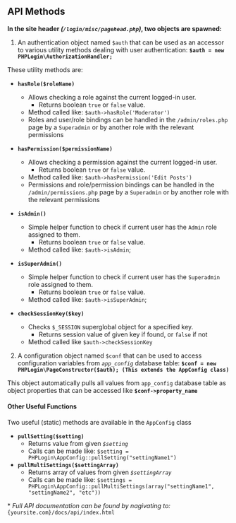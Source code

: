 API Methods
-----------

**In the site header *(`/login/misc/pagehead.php`)*, two objects are spawned:**

  1) An authentication object named `$auth` that can be used as an accessor to various utility methods dealing with user authentication:
  **`$auth = new PHPLogin\AuthorizationHandler;`**

  These utility methods are:

  - **`hasRole($roleName)`**
    - Allows checking a role against the current logged-in user.
      - Returns boolean `true` or `false` value.
    - Method called like: `$auth->hasRole('Moderator')`
    - Roles and user/role bindings can be handled in the `/admin/roles.php` page by a `Superadmin` or by another role with the relevant permissions

  - **`hasPermission($permissionName)`**
    - Allows checking a permission against the current logged-in user.
      - Returns boolean `true` or `false` value.
    - Method called like: `$auth->hasPermission('Edit Posts')`
    - Permissions and role/permission bindings can be handled in the `/admin/permissions.php` page by a `Superadmin` or by another role with the relevant permissions

  - **`isAdmin()`**
    - Simple helper function to check if current user has the `Admin` role assigned to them.
      - Returns boolean `true` or `false` value.
    - Method called like: `$auth->isAdmin`;

  - **`isSuperAdmin()`**
    - Simple helper function to check if current user has the `Superadmin` role assigned to them.
      - Returns boolean `true` or `false` value.
    - Method called like: `$auth->isSuperAdmin`;

  - **`checkSessionKey($key)`**
    - Checks `$_SESSION` superglobal object for a specified key.
      - Returns session value of given key if found, or `false` if not
    - Method called like `$auth->checkSessionKey`

  2) A configuration object named `$conf` that can be used to access configuration variables from *`app_config`* database table: **`$conf = new PHPLogin\PageConstructor($auth); (This extends the AppConfig class)`**

  This object automatically pulls all values from `app_config` database table as object properties that can be accessed like **`$conf->property_name`**

#### Other Useful Functions
  Two useful (static) methods are available in the `AppConfig` class
  - **`pullSetting($setting)`**
    - Returns value from given *`$setting`*
    - Calls can be made like: `$setting = PHPLogin\AppConfig::pullSetting("settingName1")`
  - **`pullMultiSettings($settingArray)`**
    - Returns array of values from given *`$settingArray`*
    - Calls can be made like: `$settings = PHPLogin\AppConfig::pullMultiSettings(array("settingName1", "settingName2", "etc"))`

\* *Full API documentation can be found by nagivating to:* `{yoursite.com}/docs/api/index.html`
